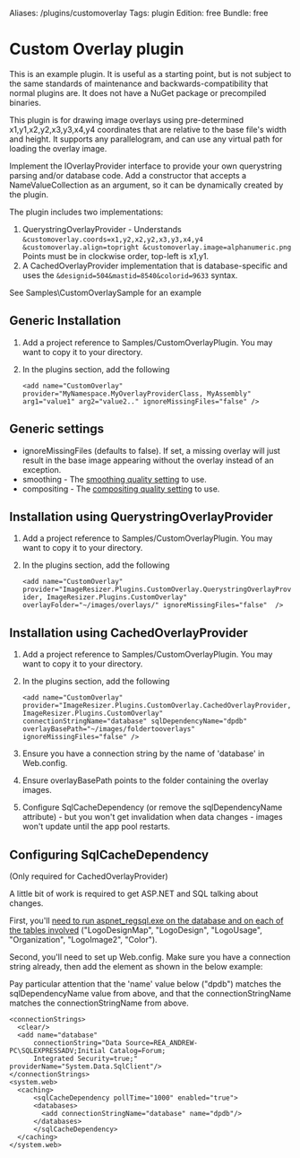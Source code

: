 Aliases: /plugins/customoverlay
Tags: plugin
Edition: free
Bundle: free

# Custom Overlay plugin

This is an example plugin. It is useful as a starting point, but is not subject to the same standards of maintenance and backwards-compatibility that normal plugins are. It does not have a NuGet package or precompiled binaries.

This plugin is for drawing image overlays using pre-determined x1,y1,x2,y2,x3,y3,x4,y4 coordinates that are relative to the base file's width and height. It supports any parallelogram, and can use any virtual path for loading the overlay image. 

Implement the IOverlayProvider interface to provide your own querystring parsing and/or database code. Add a constructor that accepts a NameValueCollection as an argument, so it can be dynamically created by the plugin.

The plugin includes two implementations:

1. QuerystringOverlayProvider - Understands `&customoverlay.coords=x1,y2,x2,y2,x3,y3,x4,y4 &customoverlay.align=topright &customoverlay.image=alphanumeric.png` Points must be in clockwise order, top-left is x1,y1. 
2. A CachedOverlayProvider implementation that is database-specific and uses the `&designid=504&mastid=8540&colorid=9633` syntax.

See Samples\CustomOverlaySample for an example

## Generic Installation

1. Add a project reference to Samples/CustomOverlayPlugin. You may want to copy it to your directory.
2. In the plugins section, add the following

    `<add name="CustomOverlay" 
      provider="MyNamespace.MyOverlayProviderClass, MyAssembly" 
      arg1="value1" arg2="value2.." ignoreMissingFiles="false" />`
      
## Generic settings

* ignoreMissingFiles (defaults to false). If set, a missing overlay will just result in the base image appearing without the overlay instead of an exception.
* smoothing - The [smoothing quality setting](http://msdn.microsoft.com/en-us/library/z714w2y9.aspx) to use. 
* compositing - The [compositing quality setting](http://msdn.microsoft.com/en-us/library/system.drawing.drawing2d.compositingquality.aspx) to use.

## Installation using QuerystringOverlayProvider

1. Add a project reference to Samples/CustomOverlayPlugin. You may want to copy it to your directory.
2. In the plugins section, add the following

    `<add name="CustomOverlay" 
      provider="ImageResizer.Plugins.CustomOverlay.QuerystringOverlayProvider, ImageResizer.Plugins.CustomOverlay"
      overlayFolder="~/images/overlays/" ignoreMissingFiles="false"  />`


## Installation using CachedOverlayProvider

1. Add a project reference to Samples/CustomOverlayPlugin. You may want to copy it to your directory.
2. In the plugins section, add the following

    `<add name="CustomOverlay" 
      provider="ImageResizer.Plugins.CustomOverlay.CachedOverlayProvider, ImageResizer.Plugins.CustomOverlay" 
      connectionStringName="database" sqlDependencyName="dpdb" overlayBasePath="~/images/foldertooverlays"
      ignoreMissingFiles="false" />`

3. Ensure you have a connection string by the name of 'database' in Web.config.
4. Ensure overlayBasePath points to the folder containing the overlay images.
5. Configure SqlCacheDependency (or remove the sqlDependencyName attribute) - but you won't get invalidation when data changes - images won't update until the app pool restarts.


## Configuring SqlCacheDependency 

(Only required for CachedOverlayProvider)

A little bit of work is required to get ASP.NET and SQL talking about changes.

First, you'll [need to run aspnet_regsql.exe on the database and on each of the tables involved](http://weblogs.asp.net/andrewrea/archive/2008/07/13/sqlcachedependency-i-think-it-is-absolutely-brilliant.aspx) ("LogoDesignMap", "LogoDesign", "LogoUsage", "Organization", "LogoImage2", "Color").


Second, you'll need to set up Web.config. Make sure you have a connection string already, then add the <sqlCacheDependency> element as shown in the below example:

Pay particular attention that the 'name' value below ("dpdb") matches the sqlDependencyName value from above, and that the connectionStringName matches the connectionStringName from above.


    <connectionStrings>
      <clear/>
      <add name="database" 
          connectionString="Data Source=REA_ANDREW-PC\SQLEXPRESSADV;Initial Catalog=Forum; 
          Integrated Security=true;" providerName="System.Data.SqlClient"/>
    </connectionStrings>
    <system.web>
      <caching>
          <sqlCacheDependency pollTime="1000" enabled="true">
          <databases>
            <add connectionStringName="database" name="dpdb"/>
          </databases>
          </sqlCacheDependency>
      </caching>
    </system.web>